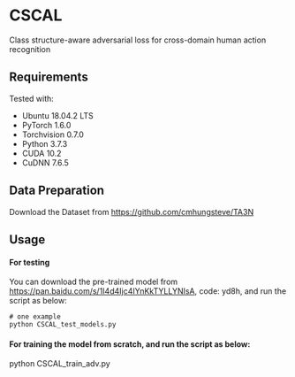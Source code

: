 # CSCAL
Class structure-aware adversarial loss for cross-domain human action recognition

## Requirements
Tested with:
* Ubuntu 18.04.2 LTS
* PyTorch 1.6.0
* Torchvision 0.7.0
* Python 3.7.3
* CUDA 10.2
* CuDNN 7.6.5

## Data Preparation
Download the Dataset from https://github.com/cmhungsteve/TA3N

## Usage
#### For testing
You can download the pre-trained model from https://pan.baidu.com/s/1I4d4Ijc4IYnKkTYLLYNIsA, code: yd8h, and run the script as below:

```
# one example
python CSCAL_test_models.py
```

#### For training the model from scratch, and run the script as below:
python CSCAL_train_adv.py
